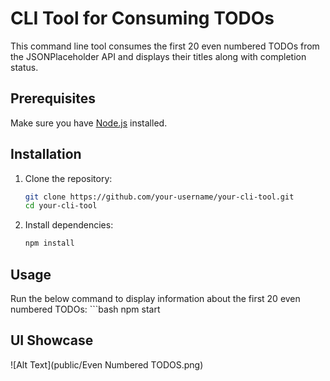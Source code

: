 # CLI Tool for Consuming TODOs

This command line tool consumes the first 20 even numbered TODOs from the JSONPlaceholder API and displays their titles along with completion status.

## Prerequisites

Make sure you have [Node.js](https://nodejs.org/) installed.

## Installation

1. Clone the repository:
   ```bash
   git clone https://github.com/your-username/your-cli-tool.git
   cd your-cli-tool

2. Install dependencies:
    ```bash
    npm install

## Usage
Run the below command to display information about the first 20 even numbered TODOs:
    ```bash
    npm start

## UI Showcase

![Alt Text](public/Even Numbered TODOS.png)

